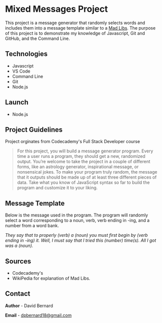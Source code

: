 # Mixed Messages Project

This project is a message generator that randomly selects words and includes them into a message template similar to a [Mad Libs](https://en.wikipedia.org/wiki/Mad_Libs "Mad Libs - Wikipedia"). The purpose of this project is to demonstrate my knowledge of Javascript, Git and GitHub, and the Command Line.

## Technologies

* Javascript
* VS Code
* Command Line
* Git
* Node.js

## Launch

* Node.js

## Project Guidelines

Project orginates from Codecademy's Full Stack Developer course

> For this project, you will build a message generator program. Every time a user runs a program, they should get a new, randomized output. You’re welcome to take the project in a couple of different forms, like an astrology generator, inspirational message, or nonsensical jokes. To make your program truly random, the message that it outputs should be made up of at least three different pieces of data. Take what you know of JavaScript syntax so far to build the program and customize it to your liking.

## Message Template

Below is the message used in the program. The program will randomly select a word corresponding to a noun, verb, verb ending in -ing, and a number from a word bank. 

*They say that to properly (verb) a (noun) you must first begin by (verb ending in -ing) it. Well, I must say that I tried this (number) time(s). All I got was a (noun).*

## Sources

* Codecademy's
* WikiPedia for explanation of Mad Libs.

## Contact

**Author** - David Bernard

**Email** - dpbernard18@gmail.com
